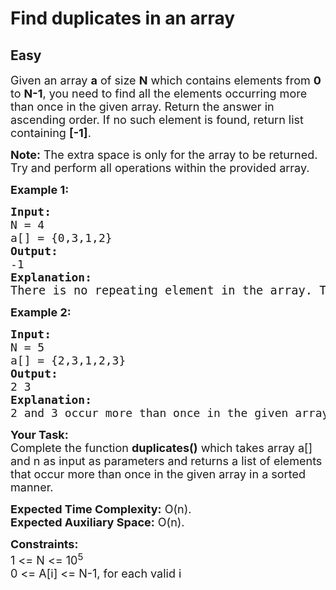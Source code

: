 # Find duplicates in an array
## Easy
<div class="problems_problem_content__Xm_eO" speechify-initial-font-family="Roboto, sans-serif" speechify-initial-font-size="16px"><p speechify-initial-font-family="urw-din" speechify-initial-font-size="17px"><span style="font-size: 18px;" speechify-initial-font-family="urw-din" speechify-initial-font-size="17px">Given an array <strong speechify-initial-font-family="urw-din" speechify-initial-font-size="17px">a</strong> of size <strong speechify-initial-font-family="urw-din" speechify-initial-font-size="17px">N</strong> which contains elements from <strong speechify-initial-font-family="urw-din" speechify-initial-font-size="17px">0</strong> to <strong speechify-initial-font-family="urw-din" speechify-initial-font-size="17px">N-1</strong>, you need to find all the elements occurring more than once in the given array. Return the answer in ascending order.&nbsp;</span><span style="font-size: 18px;" speechify-initial-font-family="urw-din" speechify-initial-font-size="17px">If no such element is found, return list containing <strong speechify-initial-font-family="urw-din" speechify-initial-font-size="17px">[-1]</strong>.&nbsp;</span></p>
<p speechify-initial-font-family="urw-din" speechify-initial-font-size="17px"><span style="font-size: 18px;" speechify-initial-font-family="urw-din" speechify-initial-font-size="17px"><strong speechify-initial-font-family="urw-din" speechify-initial-font-size="17px">Note:</strong> The extra space is only for the array to be returned. Try and perform all operations within the provided array.&nbsp;</span></p>
<p speechify-initial-font-family="urw-din" speechify-initial-font-size="17px"><span style="font-size: 18px;" speechify-initial-font-family="urw-din" speechify-initial-font-size="17px"><strong speechify-initial-font-family="urw-din" speechify-initial-font-size="17px">Example 1:</strong></span></p>
<pre speechify-initial-font-family="urw-din" speechify-initial-font-size="17px"><span style="font-size: 18px;" speechify-initial-font-family="urw-din" speechify-initial-font-size="17px"><strong speechify-initial-font-family="urw-din" speechify-initial-font-size="17px">Input:
</strong>N = 4
a[] = {0,3,1,2}
<strong speechify-initial-font-family="urw-din" speechify-initial-font-size="17px">Output: <br speechify-initial-font-family="urw-din" speechify-initial-font-size="17px"></strong>-1<strong speechify-initial-font-family="urw-din" speechify-initial-font-size="17px">
Explanation: <br speechify-initial-font-family="urw-din" speechify-initial-font-size="17px"></strong></span><span style="font-size: 14pt;" speechify-initial-font-family="urw-din" speechify-initial-font-size="17px">There is no repeating element in the array. </span><span style="box-sizing: inherit; font-size: 14pt;" speechify-initial-font-family="urw-din" speechify-initial-font-size="17px">Therefore output is -1.</span></pre>
<p speechify-initial-font-family="urw-din" speechify-initial-font-size="17px"><span style="font-size: 18px;" speechify-initial-font-family="urw-din" speechify-initial-font-size="17px"><strong speechify-initial-font-family="urw-din" speechify-initial-font-size="17px">Example 2:</strong></span></p>
<pre speechify-initial-font-family="urw-din" speechify-initial-font-size="17px"><span style="font-size: 18px;" speechify-initial-font-family="urw-din" speechify-initial-font-size="17px"><strong speechify-initial-font-family="urw-din" speechify-initial-font-size="17px">Input:
</strong>N = 5
a[] = {2,3,1,2,3}
<strong speechify-initial-font-family="urw-din" speechify-initial-font-size="17px">Output: <br speechify-initial-font-family="urw-din" speechify-initial-font-size="17px"></strong>2 3&nbsp;<strong speechify-initial-font-family="urw-din" speechify-initial-font-size="17px">
Explanation: <br speechify-initial-font-family="urw-din" speechify-initial-font-size="17px"></strong>2 and 3 occur more than once in the given array.</span></pre>
<p speechify-initial-font-family="urw-din" speechify-initial-font-size="17px"><span style="font-size: 18px;" speechify-initial-font-family="urw-din" speechify-initial-font-size="17px"><strong speechify-initial-font-family="urw-din" speechify-initial-font-size="17px">Your Task:</strong><br speechify-initial-font-family="urw-din" speechify-initial-font-size="17px">Complete the function <strong speechify-initial-font-family="urw-din" speechify-initial-font-size="17px">duplicates()</strong> which takes array a[] and n as input as parameters and returns a list of elements that occur more than once in the given array in a sorted manner.&nbsp;</span></p>
<p speechify-initial-font-family="urw-din" speechify-initial-font-size="17px"><span style="font-size: 18px;" speechify-initial-font-family="urw-din" speechify-initial-font-size="17px"><strong speechify-initial-font-family="urw-din" speechify-initial-font-size="17px">Expected Time Complexity:</strong> O(n).<br speechify-initial-font-family="urw-din" speechify-initial-font-size="17px"><strong speechify-initial-font-family="urw-din" speechify-initial-font-size="17px">Expected Auxiliary Space:</strong> O(n).</span></p>
<p speechify-initial-font-family="urw-din" speechify-initial-font-size="17px"><span style="font-size: 18px;" speechify-initial-font-family="urw-din" speechify-initial-font-size="17px"><strong speechify-initial-font-family="urw-din" speechify-initial-font-size="17px">Constraints:</strong><br speechify-initial-font-family="urw-din" speechify-initial-font-size="17px">1 &lt;= N &lt;= 10<sup speechify-initial-font-family="urw-din" speechify-initial-font-size="17px">5</sup><br speechify-initial-font-family="urw-din" speechify-initial-font-size="17px">0 &lt;= A[i] &lt;= N-1, for each valid i</span></p></div>